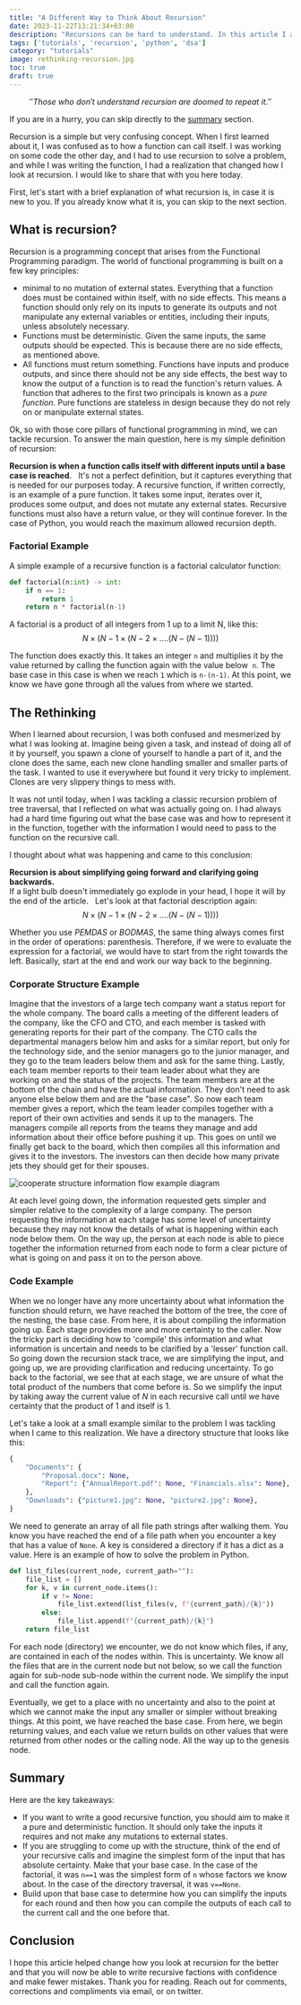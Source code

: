 ```yaml
---
title: "A Different Way to Think About Recursion"
date: 2023-11-22T13:21:34+03:00
description: "Recursions can be hard to understand. In this article I am proposing a different way of thinking to make it easier to construct and work with recursive functions"
tags: ['tutorials', 'recursion', 'python', 'dsa']
category: "tutorials"
image: rethinking-recursion.jpg
toc: true
draft: true
---
```


$$''Those\ who\ don't\ understand\ recursion\ are\ doomed\ to\ repeat\ it.''$$

If you are in a hurry, you can skip directly to the [summary](#summary) section.  

Recursion is a simple but very confusing concept. When I first learned about it, I was confused as to how a function can call itself. I was working on some
code the other day, and I had to use recursion to solve a problem, and while I was writing the function, I had a realization that changed how I look at recursion. I would like to
share that with you here today.

First, let's start with a brief explanation of what recursion is, in case it is new to you. If you already know what it is, you can skip to the next section.

## What is recursion?

Recursion is a programming concept that arises from the Functional Programming paradigm. The world of functional programming is built on a few key principles:

- minimal to no mutation of external states. Everything that a function does must be contained within itself, with no side effects. This means a function should only rely on its inputs to generate its outputs and not manipulate any external variables or entities, including their inputs, unless absolutely necessary.
- Functions must be deterministic. Given the same inputs, the same outputs should be expected. This is because there are no side effects, as mentioned above.
- All functions must return something. Functions have inputs and produce outputs, and since there should not be any side effects, the best way to know the output of a function is to read the function's return values.
A function that adheres to the first two principals is known as a *pure function*. Pure functions are stateless in design because they do not rely on or manipulate external states.

Ok, so with those core pillars of functional programming in mind, we can tackle recursion. To answer the main question, here is my simple definition of recursion:

**Recursion is when a function calls itself with different inputs until a base case is reached**.  
It's not a perfect definition, but it captures everything that is needed for our purposes today. A recursive function, if written correctly, is an example of a pure function. It takes some input, iterates over it, produces some output, and does not mutate any external states. Recursive functions must also have a return value, or they will continue forever. In the case of Python, you would reach the maximum allowed recursion depth.

### Factorial Example

A simple example of a recursive function is a factorial calculator function:

```python
def factorial(n:int) -> int:
    if n == 1:
        return 1
    return n * factorial(n-1)
```

<!-- markdownlint-disable MD037 -->
A factorial is a product of all integers from 1 up to a limit N, like this:
$$N \times (N-1 \times (N-2 \times .... (N-(N-1))))$$
<!-- markdownlint-enable MD037 -->

The function does exactly this. It takes an integer `n` and multiplies it by the value returned by calling the function again with the value below  `n`. The base case in this case is when we reach `1` which is `n-(n-1)`. At this point, we know we have gone through all the values from where we started.

## The Rethinking

When I learned about recursion, I was both confused and mesmerized by what I was looking at. Imagine being given a task, and instead of doing all of it by yourself, you spawn a clone of yourself to handle a part of it, and the clone does the same, each new clone handling smaller and smaller parts of the task. I wanted to use it everywhere but found it very tricky to implement. Clones are very slippery things to mess with.

It was not until today, when I was tackling a classic recursion problem of tree traversal, that I reflected on what was actually going on. I had always had a hard time figuring out what the base case was and how to represent it in the function, together with the information I would need to pass to the function on the recursive call.

I thought about what was happening and came to this conclusion:

**Recursion is about simplifying going forward and clarifying going backwards.**  
If a light bulb doesn't immediately go explode in your head, I hope it will by the end of the article.  
Let's look at that factorial description again:
$$N \times (N-1 \times (N-2 \times .... (N-(N-1))))$$

Whether you use $PEMDAS$ or $BODMAS$, the same thing always comes first in the order of operations: parenthesis. Therefore, if we were to evaluate the expression for a factorial, we would have to start from the right towards the left. Basically, start at the end and work our way back to the beginning.

### Corporate Structure Example

Imagine that the investors of a large tech company want a status report for the whole company. The board calls a meeting of the different leaders of the company, like the CFO and CTO, and each member is tasked with generating reports for their part of the company. The CTO calls the departmental managers below him and asks for a similar report, but only for the technology side, and the senior managers go to the junior manager, and they go to the team leaders below them and ask for the same thing. Lastly, each team member reports to their team leader about what they are working on and the status of the projects.
The team members are at the bottom of the chain and have the actual information. They don't need to ask anyone else below them and are the "base case".
So now each team member gives a report, which the team leader compiles together with a report of their own activities and sends it up to the managers.
The managers compile all reports from the teams they manage and add information about their office before pushing it up. This goes on until we finally get back to the board, which then compiles all this information and gives it to the investors. The investors can then decide how many private jets they should get for their spouses.

![cooperate structure information flow example diagram](company-information-flow-example.png)

At each level going down, the information requested gets simpler and simpler relative to the complexity of a large company. The person requesting the information at each stage has some level of uncertainty because they may not know the details of what is happening within each node below them.
On the way up, the person at each node is able to piece together the information returned from each node to form a clear picture of what is going on and pass it on to the person above.  

### Code Example

When we no longer have any more uncertainty about what information the function should return, we have reached the bottom of the tree, the core of the nesting, the base case.
From here, it is about compiling the information going up. Each stage provides more and more certainty to the caller. Now the tricky part is deciding how to 'compile' this information and what information is uncertain and needs to be clarified by a 'lesser' function call.
So going down the recursion stack trace, we are simplifying the input, and going up, we are providing clarification and reducing uncertainty.
To go back to the factorial, we see that at each stage, we are unsure of what the total product of the numbers that come before is. So we simplify the input by taking away the current value of $N$ in each recursive call until we have certainty that the product of 1 and itself is 1.

Let's take a look at a small example similar to the problem I was tackling when I came to this realization. We have a directory structure that looks like this:

```python
{
    "Documents": {
        "Proposal.docx": None,
        "Report": {"AnnualReport.pdf": None, "Financials.xlsx": None},
    },
    "Downloads": {"picture1.jpg": None, "picture2.jpg": None},
} 

```

We need to generate an array of all file path strings after walking them. You know you have reached the end of a file path when you encounter a key that has a value of `None`. A key is considered a directory if it has a dict as a value.
Here is an example of how to solve the problem in Python.

```python
def list_files(current_node, current_path=""):
    file_list = []
    for k, v in current_node.items():
        if v != None:
            file_list.extend(list_files(v, f"{current_path}/{k}")) 
        else:
            file_list.append(f"{current_path}/{k}")
    return file_list

```

For each node (directory) we encounter, we do not know which files, if any, are contained in each of the nodes within. This is uncertainty.
We know all the files that are in the current node but not below, so we call the function again for sub-node sub-node within the current node. We simplify the input and call the function again.

Eventually, we get to a place with no uncertainty and also to the point at which we cannot make the input any smaller or simpler without breaking things. At this point, we have reached the base case. From here, we begin returning values, and each value we return builds on other values that were returned from other nodes or the calling node. All the way up to the genesis node.

## Summary

Here are the key takeaways:

- If you want to write a good recursive function, you should aim to make it a pure and deterministic function. It should only take the inputs it requires and not make any mutations to external states.
- If you are struggling to come up with the structure, think of the end of your recursive calls and imagine the simplest form of the input that has absolute certainty. Make that your base case. In the case of the factorial, it was `n==1` was the simplest form of `n` whose factors we know about. In the case of the directory traversal, it was `v==None`.
- Build upon that base case to determine how you can simplify the inputs for each round and then how you can compile the outputs of each call to the current call and the one before that.

## Conclusion

I hope this article helped change how you look at recursion for the better and that you will now be able to write recursive factions with confidence and make fewer mistakes. Thank you for reading. Reach out for comments, corrections and compliments via email, or on twitter.
